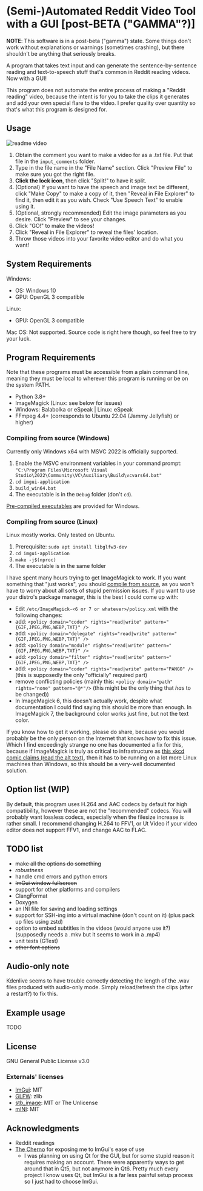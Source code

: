 # (Semi-)Automated Reddit Video Tool with a GUI [post-BETA ("GAMMA"?)]

**NOTE**: This software is in a post-beta ("gamma") state. Some things don't work without explanations or warnings (sometimes crashing), but there shouldn't be anything that seriously breaks.

A program that takes text input and can generate the sentence-by-sentence reading and text-to-speech stuff that's common in Reddit reading videos. Now with a GUI!

This program does not automate the entire process of making a "Reddit reading" video, because the intent is for you to take the clips it generates and add your own special flare to the video. I prefer quality over quantity so that's what this program is designed for.

## Usage

![readme video](readme-video-alpha.gif)

1. Obtain the comment you want to make a video for as a .txt file. Put that file in the `input_comments` folder.
1. Type in the file name in the "File Name" section. Click "Preview File" to make sure you got the right file.
1. **Click the lock icon**, then click "Split!" to have it split.
1. (Optional) If you want to have the speech and image text be different, click "Make Copy" to make a copy of it, then "Reveal in File Explorer" to find it, then edit it as you wish. Check "Use Speech Text" to enable using it.
1. (Optional, strongly recommended) Edit the image parameters as you desire. Click "Preview" to see your changes.
1. Click "GO!" to make the videos!
1. Click "Reveal in File Explorer" to reveal the files' location.
1. Throw those videos into your favorite video editor and do what you want!

## System Requirements

Windows:

* OS: Windows 10
* GPU: OpenGL 3 compatible

Linux:

* GPU: OpenGL 3 compatible

Mac OS: Not supported. Source code is right here though, so feel free to try your luck.

## Program Requirements

Note that these programs must be accessible from a plain command line, meaning they must be local to wherever this program is running or be on the system PATH.

* Python 3.8+
* ImageMagick (Linux: see below for issues)
* Windows: Balabolka or eSpeak | Linux: eSpeak
* FFmpeg 4.4+ (corresponds to Ubuntu 22.04 (Jammy Jellyfish) or higher)

### Compiling from source (Windows)

Currently only Windows x64 with MSVC 2022 is officially supported.

1. Enable the MSVC environment variables in your command prompt: `"C:\Program Files\Microsoft Visual Studio\2022\Community\VC\Auxiliary\Build\vcvars64.bat"`
1. `cd imgui-application`
1. `build_win64.bat`
1. The executable is in the `Debug` folder (don't `cd`).

[Pre-compiled executables](https://github.com/tanksdude/automated-reddit-video-tool-gui/releases) are provided for Windows.

### Compiling from source (Linux)

Linux mostly works. Only tested on Ubuntu.

1. Prerequisite: `sudo apt install libglfw3-dev`
1. `cd imgui-application`
1. `make -j$(nproc)`
1. The executable is in the same folder

I have spent many hours trying to get ImageMagick to work. If you want something that "just works", you should [compile from source](https://imagemagick.org/script/install-source.php#linux), as you won't have to worry about all sorts of stupid permission issues. If you want to use your distro's package manager, this is the best I could come up with:

* Edit `/etc/ImageMagick-<6 or 7 or whatever>/policy.xml` with the following changes:
* add: `<policy domain="coder" rights="read|write" pattern="{GIF,JPEG,PNG,WEBP,TXT}" />`
* add: `<policy domain="delegate" rights="read|write" pattern="{GIF,JPEG,PNG,WEBP,TXT}" />`
* add: `<policy domain="module" rights="read|write" pattern="{GIF,JPEG,PNG,WEBP,TXT}" />`
* add: `<policy domain="filter" rights="read|write" pattern="{GIF,JPEG,PNG,WEBP,TXT}" />`
* add: `<policy domain="coder" rights="read|write" pattern="PANGO" />` (this is supposedly the only "officially" required part)
* remove conflicting policies (mainly this: `<policy domain="path" rights="none" pattern="@*"/>` (this might be the only thing that *has* to be changed))
* In ImageMagick 6, this doesn't actually work, despite what documentation I could find saying this should be more than enough. In ImageMagick 7, the background color works just fine, but not the text color.

If you know how to get it working, please do share, because you would probably be the only person on the Internet that knows how to fix this issue. Which I find exceedingly strange no one has documented a fix for this, because if ImageMagick is truly as critical to infrastructure as [this xkcd comic claims (read the alt text)](https://xkcd.com/2347/), then it has to be running on a lot more Linux machines than Windows, so this should be a very-well documented solution.

## Option list (WIP)

By default, this program uses H.264 and AAC codecs by default for high compatibility, however these are not the "recommended" codecs. You will probably want lossless codecs, especially when the filesize increase is rather small. I recommend changing H.264 to FFV1, or Ut Video if your video editor does not support FFV1, and change AAC to FLAC.

## TODO list

* ~~make all the options do something~~
* *robustness*
* handle cmd errors and python errors
* ~~ImGui window fullscreen~~
* support for other platforms and compilers
* ClangFormat
* Doxygen
* an INI file for saving and loading settings
* support for SSH-ing into a virtual machine (don't count on it) (plus pack up files using zstd)
* option to embed subtitles in the videos (would anyone use it?) (supposedly needs a .mkv but it seems to work in a .mp4)
* unit tests (GTest)
* ~~other font options~~

## Audio-only note

Kdenlive seems to have trouble correctly detecting the length of the .wav files produced with audio-only mode. Simply reload/refresh the clips (after a restart?) to fix this.

## Example usage

TODO

## License

GNU General Public License v3.0

### Externals' licenses

* [ImGui](https://github.com/ocornut/imgui): MIT
* [GLFW](https://www.glfw.org/): zlib
* [stb_image](https://github.com/nothings/stb): MIT or The Unlicense
* [mINI](https://github.com/metayeti/mINI): MIT

## Acknowledgments

* Reddit readings
* [The Cherno](https://www.youtube.com/@TheCherno/videos) for exposing me to ImGui's ease of use
    * I was planning on using Qt for the GUI, but for some stupid reason it requires making an account. There were apparently ways to get around that in Qt5, but not anymore in Qt6. Pretty much every project I know uses Qt, but ImGui is a far less painful setup process so I just had to choose ImGui.
